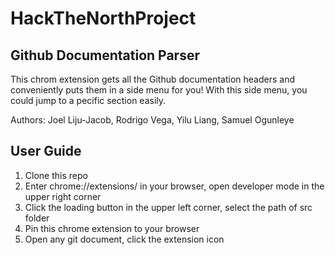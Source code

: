 # HackTheNorthProject
## Github Documentation Parser

This chrom extension gets all the Github documentation headers and conveniently puts them in a side menu for you! With this side menu, you could jump to a pecific section easily.

Authors: Joel Liju-Jacob, Rodrigo Vega, Yilu Liang, Samuel Ogunleye

## User Guide

1. Clone this repo
2. Enter chrome://extensions/ in your browser, open developer mode in the upper right corner
3. Click the loading button in the upper left corner, select the path of src folder
4. Pin this chrome extension to your browser
5. Open any git document, click the extension icon
